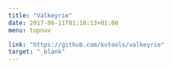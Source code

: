 ```yaml
---
title: "Valkeyrie"
date: 2017-06-11T01:18:13+01:00
menu: topnav

link: "https://github.com/kvtools/valkeyrie"
target: "_blank"
---
```


